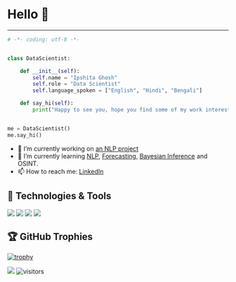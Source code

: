 # Hello 👋

<hr>

```python
# -*- coding: utf-8 -*-


class DataScientist:

    def __init__(self):
        self.name = "Ipshita Ghosh"
        self.role = "Data Scientist"
        self.language_spoken = ["English", "Hindi", "Bengali"]

    def say_hi(self):
        print("Happy to see you, hope you find some of my work interesting.")


me = DataScientist()
me.say_hi()
```

- 🔭 I’m currently working on [an NLP project](https://github.com/ipshitag/aml-1)
- 🌱 I’m currently learning [NLP](https://github.com/ipshitag/Natural-Language-Processing), [Forecasting](https://github.com/ipshitag/Forecasting), [Bayesian Inference](https://github.com/ipshitag/Probabilistic-Programming-and-Bayesian-Methods-for-Hackers) and OSINT.
- 📫 How to reach me: [LinkedIn](https://www.linkedin.com/in/ipshitaghosh13/)


## 🔧 Technologies & Tools

![](https://img.shields.io/badge/Code-Python-informational?style=flat&logo=python&logoColor=white&color=6aa6f8)
![](https://img.shields.io/badge/Code-R-informational?style=flat&logo=R&logoColor=white&color=6aa6f8)
![](https://img.shields.io/badge/Editor-VS_Code-informational?style=flat&logo=visual-studio-code&logoColor=white&color=6aa6f8)
![](https://img.shields.io/badge/Editor-Jupyter-informational?style=flat&logo=Jupyter-code&logoColor=white&color=6aa6f8)

<!-- ## &#x1f4c8; GitHub Stats

<a href="https://github.com/Zhenye-Na/Zhenye-Na">
  <img align="center" src="https://github-readme-stats.vercel.app/api/top-langs/?username=ipshitag&title_color=6aa6f8&text_color=8a919a&icon_color=6aa6f8" alt="Ipshita's GitHub Stats" />
</a>

<a href="https://github.com/Zhenye-Na/Zhenye-Na">
  <img align="center" src="https://github-readme-stats.vercel.app/api?username=ipshitag&show_icons=true&line_height=27&count_private=true&title_color=6aa6f8&text_color=8a919a&icon_color=6aa6f8" alt="Ipshita's GitHub Stats" />
</a> -->


## 🏆 GitHub Trophies

[![trophy](https://github-profile-trophy.vercel.app/?username=ipshitag&column=7)](https://github.com/ryo-ma/github-profile-trophy)

![](https://img.shields.io/github/stars/ipshitag?affiliations=OWNER&style=social) ![visitors](https://visitor-badge.laobi.icu/badge?page_id=ipshitag.ipshitag)
